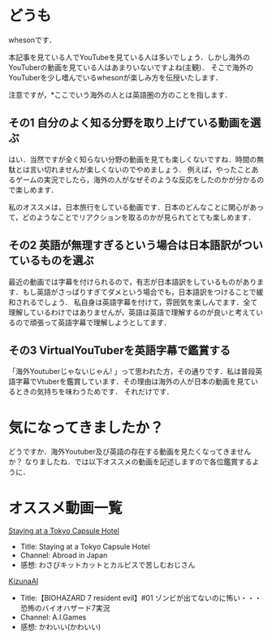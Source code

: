 # どうも
whesonです．

本記事を見ている人でYouTubeを見ている人は多いでしょう．しかし海外のYouTuberの動画を見ている人はあまりいないですよね(主観)．
そこで海外のYouTuberを少し嗜んでいるwhesonが楽しみ方を伝授いたします．

注意ですが，*ここでいう海外の人とは英語圏の方のことを指します．

## その1 自分のよく知る分野を取り上げている動画を選ぶ
はい．当然ですが全く知らない分野の動画を見ても楽しくないですね．時間の無駄とは言い切れませんが楽しくないのでやめましょう．
例えば，やったことあるゲームの実況でしたら，海外の人がなぜそのような反応をしたのかが分かるので楽しめます．

私のオススメは，日本旅行をしている動画です．日本のどんなことに関心があって，どのようなことでリアクションを取るのかが見られてとても楽しめます．

## その2 英語が無理すぎるという場合は日本語訳がついているものを選ぶ
最近の動画では字幕を付けられるので，有志が日本語訳をしているものがあります．もし英語がさっぱりすぎてダメという場合でも，日本語訳をつけることで緩和されるでしょう．
私自身は英語字幕を付けて，雰囲気を楽しんでます．全て理解しているわけではありませんが，英語は英語で理解するのが良いと考えているので頑張って英語字幕で理解しようとしてます．

## その3 VirtualYouTuberを英語字幕で鑑賞する
「海外Youtuberじゃないじゃん! 」って思われた方，その通りです．私は普段英語字幕でVtuberを鑑賞しています．その理由は海外の人が日本の動画を見ているときの気持ちを味わうためです．
それだけです．

# 気になってきましたか？
どうですか．海外Youtuber及び英語の存在する動画を見たくなってきませんか？
なりましたね．では以下オススメの動画を記述しますので各位鑑賞するように．

# オススメ動画一覧
[Staying at a Tokyo Capsule Hotel](articles/wheson/images/youtube_image1.png)
- Title: Staying at a Tokyo Capsule Hotel
- Channel: Abroad in Japan
- 感想: わさびキットカットとカルピスで苦しむおじさん

[KizunaAI](articles/wheson/images/youtube_image2.png)
- Title:【BIOHAZARD 7 resident evil】#01 ゾンビが出てないのに怖い・・・恐怖のバイオハザード7実況
- Channel: A.I.Games
- 感想: かわいい(かわいい)
